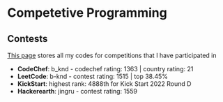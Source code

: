 # Competetive Programming
## Contests

[This page](/contest) stores all my codes for competitions that I have participated in

- **CodeChef**: b_knd - codechef rating: 1363 | country rating: 21
- **LeetCode**: b-knd - contest rating: 1515 | top 38.45%
- **KickStart**: highest rank: 4888th for Kick Start 2022 Round D 
- **Hackerearth**: jingru - contest rating: 1559
